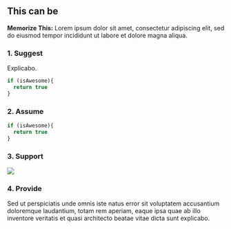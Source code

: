 ## This can be

**Memorize This:** Lorem ipsum dolor sit amet, consectetur adipiscing elit, sed do eiusmod tempor incididunt ut labore et dolore magna aliqua. 

### 1. Suggest

Explicabo. 

```javascript
if (isAwesome){
  return true
}
```

### 2. Assume

```javascript
if (isAwesome){
  return true
}
```

### 3. Support

<img src="images/dummy_thumbnail.jpg?raw=true"/>

### 4. Provide

Sed ut perspiciatis unde omnis iste natus error sit voluptatem accusantium doloremque laudantium, totam rem aperiam, eaque ipsa quae ab illo inventore veritatis et quasi architecto beatae vitae dicta sunt explicabo. 

